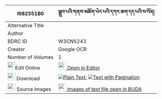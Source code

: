|I982551B0|སྒྲུབ་པའི་གནས་མཆོག་ཡེར་པའི་དཀར་ཆག་དད་པའི་ས་བོན། 
| --- | --- 
|Alternative Title |
|Author | 
|BDRC ID | W3CN5243
|Creator | Google OCR
|Number of Volumes| 1
|<img width="25" src="https://img.icons8.com/color/25/000000/edit-property.png">Edit Online| [<img width="25" src="https://avatars.githubusercontent.com/u/45091458?s=200&v=4"> Open in Editor](http://editor.openpecha.org/I982551B0)
|<img width="25" src="https://img.icons8.com/fluent/48/000000/download-2.png"/>  Download | [![](https://img.icons8.com/color/20/000000/txt.png)Plain Text](https://github.com/Openpecha/I982551B0/releases/download/v1/drubpa_i_nechok_ye_rapa_i_karc_plain_I982551B0.zip), [![](https://img.icons8.com/color/20/000000/txt.png)Text with Pagination](https://github.com/Openpecha/I982551B0/releases/download/v1/drubpa_i_nechok_ye_rapa_i_karc_pages_I982551B0.zip)
|<img width="25" src="https://img.icons8.com/plasticine/100/000000/pictures-folder.png"/>  Source Images | [<img width="25" src="https://library.bdrc.io/icons/BUDA-small.svg"> Images of text file open in BUDA](https://library.bdrc.io/show/bdr:W3CN5243)